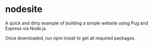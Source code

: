 # nodesite

A quick and dirty example of building a simple website using Pug and Express via Node.js.

Once downloaded, run npm install to get all required packages.

